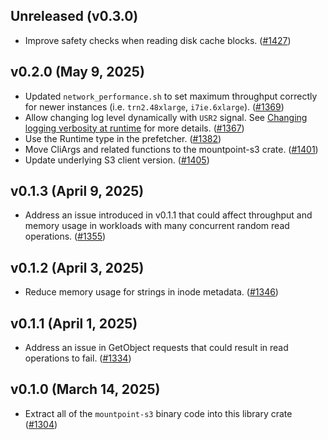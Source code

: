 ## Unreleased (v0.3.0)

* Improve safety checks when reading disk cache blocks. ([#1427](https://github.com/awslabs/mountpoint-s3/pull/1427))

## v0.2.0 (May 9, 2025)

* Updated `network_performance.sh` to set maximum throughput correctly for newer instances (i.e. `trn2.48xlarge`, `i7ie.6xlarge`).
  ([#1369](https://github.com/awslabs/mountpoint-s3/pull/1369))
* Allow changing log level dynamically with `USR2` signal. See [Changing logging verbosity at runtime](https://github.com/awslabs/mountpoint-s3/blob/main/doc/LOGGING.md#changing-logging-verbosity-at-runtime) for more details. ([#1367](https://github.com/awslabs/mountpoint-s3/pull/1367))
* Use the Runtime type in the prefetcher. ([#1382](https://github.com/awslabs/mountpoint-s3/pull/1382))
* Move CliArgs and related functions to the mountpoint-s3 crate. ([#1401](https://github.com/awslabs/mountpoint-s3/pull/1401))
* Update underlying S3 client version. ([#1405](https://github.com/awslabs/mountpoint-s3/pull/1405/))

## v0.1.3 (April 9, 2025)

* Address an issue introduced in v0.1.1 that could affect throughput and memory usage in
  workloads with many concurrent random read operations.
  ([#1355](https://github.com/awslabs/mountpoint-s3/pull/1355))

## v0.1.2 (April 3, 2025)

* Reduce memory usage for strings in inode metadata.
  ([#1346](https://github.com/awslabs/mountpoint-s3/pull/1346))

## v0.1.1 (April 1, 2025)

* Address an issue in GetObject requests that could result in read operations to fail.
  ([#1334](https://github.com/awslabs/mountpoint-s3/pull/1334))

## v0.1.0 (March 14, 2025)

* Extract all of the `mountpoint-s3` binary code into this library crate
  ([#1304](https://github.com/awslabs/mountpoint-s3/pull/1304))
